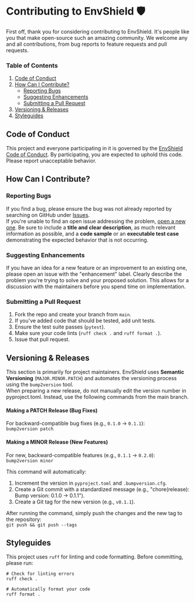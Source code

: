 # **Contributing to EnvShield 🛡️**

First off, thank you for considering contributing to EnvShield. It's people like you that make open-source such an amazing community. We welcome any and all contributions, from bug reports to feature requests and pull requests.

### **Table of Contents**

1. [Code of Conduct](#code-of-conduct)  
2. [How Can I Contribute?](#how-can-i-contribute)  
   * [Reporting Bugs](#reporting-bugs)  
   * [Suggesting Enhancements](#suggesting-enhancements)  
   * [Submitting a Pull Request](#submitting-a-pull-request)  
3. [Versioning & Releases](#versioning--releases)  
4. [Styleguides](#styleguides)

## **Code of Conduct**

This project and everyone participating in it is governed by the [EnvShield Code of Conduct](CODE_OF_CONDUCT.md). By participating, you are expected to uphold this code. Please report unacceptable behavior.

## **How Can I Contribute?**

### **Reporting Bugs**

If you find a bug, please ensure the bug was not already reported by searching on GitHub under [Issues](https://github.com/rabbilyasar/envshield/issues).  
If you're unable to find an open issue addressing the problem, [open a new one](https://github.com/rabbilyasar/envshield/issues/new). Be sure to include a **title and clear description**, as much relevant information as possible, and a **code sample** or an **executable test case** demonstrating the expected behavior that is not occurring.

### **Suggesting Enhancements**

If you have an idea for a new feature or an improvement to an existing one, please open an issue with the "enhancement" label. Clearly describe the problem you're trying to solve and your proposed solution. This allows for a discussion with the maintainers before you spend time on implementation.

### **Submitting a Pull Request**

1. Fork the repo and create your branch from `main`.  
2. If you've added code that should be tested, add unit tests.  
3. Ensure the test suite passes (`pytest`).  
4. Make sure your code lints (`ruff check .` and `ruff format .`).  
5. Issue that pull request.

## **Versioning & Releases**

This section is primarily for project maintainers. EnvShield uses **Semantic Versioning** (`MAJOR.MINOR.PATCH`) and automates the versioning process using the `bump2version` tool.  
When preparing a new release, do not manually edit the version number in pyproject.toml. Instead, use the following commands from the main branch.

#### **Making a PATCH Release (Bug Fixes)**

For backward-compatible bug fixes (e.g., `0.1.0` -> `0.1.1`):  
```bump2version patch```

#### **Making a MINOR Release (New Features)**

For new, backward-compatible features (e.g., `0.1.1` -> `0.2.0`):  
```bump2version minor```

This command will automatically:

1. Increment the version in `pyproject.toml` and `.bumpversion.cfg`.  
2. Create a Git commit with a standardized message (e.g., "chore(release): Bump version: 0.1.0 → 0.1.1").  
3. Create a Git tag for the new version (e.g., `v0.1.1`).

After running the command, simply push the changes and the new tag to the repository:  
```git push && git push --tags```

## **Styleguides**

This project uses `ruff` for linting and code formatting. Before committing, please run:  
```
# Check for linting errors  
ruff check .

# Automatically format your code  
ruff format .
```  
